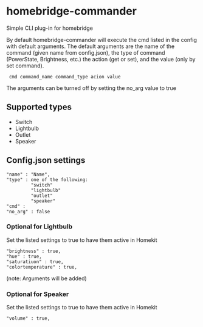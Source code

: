 # homebridge-commander
Simple CLI plug-in for homebridge

By default homebridge-commander will execute the cmd listed in the config with default arguments. The default arguments are the name of the command (given name from config.json), the type of command (PowerState, Brightness, etc.) the action (get or set), and the value (only by set command).

```
 cmd command_name command_type acion value
```

The arguments can be turned off by setting the no_arg value to true

## Supported types
- Switch
- Lightbulb
- Outlet
- Speaker

## Config.json settings
```
"name" : "Name",
"type" : one of the following:
         "switch"
         "lightbulb"
         "outlet"
         "speaker"
"cmd" : 
"no_arg" : false

```

### Optional for Lightbulb
Set the listed settings to true to have them active in Homekit
```
"brightness" : true,
"hue" : true,
"saturatiuon" : true,
"colortemperature" : true,
```
(note: Arguments will be added)

### Optional for Speaker
Set the listed settings to true to have them active in Homekit
```
"volume" : true,
```


